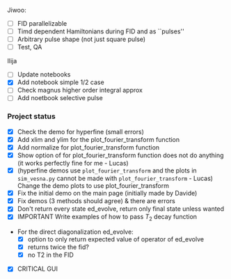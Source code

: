 Jiwoo: 
- [ ] FID parallelizable
- [ ] Timd dependent Hamiltonians during FID and as ``pulses''
- [ ] Arbitrary pulse shape (not just square pulse)
- [ ] Test, QA

Ilija
- [ ] Update notebooks
- [x] Add notebook simple 1/2 case
- [ ] Check magnus higher order integral approx
- [ ] Add noetbook selective pulse

### Project status

- [x] Check the demo for hyperfine (small errors) 
- [x] Add xlim and ylim for the plot_fourier_transform function
- [x] Add normalize for plot_fourier_transform function
- [x] Show option of for plot_fourier_transform function does not do anything (it works perfectly fine for me - Lucas)
- [x] (hyperfine demos use `plot_fourier_transform` and the plots in `sim_vesna.py` cannot be made with `plot_fourier_transform` - Lucas) Change the demo plots to use plot_fourier_transform 
- [x] Fix the initial demo on the main page (initially made by Davide)
- [x] Fix demos (3 methods should agree) & there are errors
- [x] Don't return every state ed_evolve, return only final state unless wanted
- [x] IMPORTANT Write examples of how to pass $T_2$ decay function
- For the direct diagonalization ed_evolve:
  - [x] option to only return expected value of operator of ed_evolve
  - [x] returns twice the fid?
  - [x] no T2 in the FID

- [x] CRITICAL GUI
